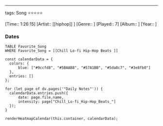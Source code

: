 ---
tags: Song ⭐⭐⭐⭐⭐ 

[Time:: 1:26:15]
[Artist:: [[hiphop]] ]
[Genre:: ]
[Played:: 7]
[Album:: ]
[Year:: ]
### Dates
````dataview
TABLE Favorite_Song
WHERE Favorite_Song = [[Chill Lo-fi Hip-Hop Beats ]]
````
  ```dataviewjs
const calendarData = { 
	colors: { 
		blue: ["#9ccfd8", "#5BAAB8", "#57A1BB", "#5da8c7", "#3e8fb0"] 
	}, 
	entries: [] 
}; 

for (let page of dv.pages('"Daily Notes"')) { 
	calendarData.entries.push({ 
		date: page.file.name, 
		intensity: page["Chill_Lo-fi_Hip-Hop_Beats_"]
	}); 
} 

renderHeatmapCalendar(this.container, calendarData);
```
